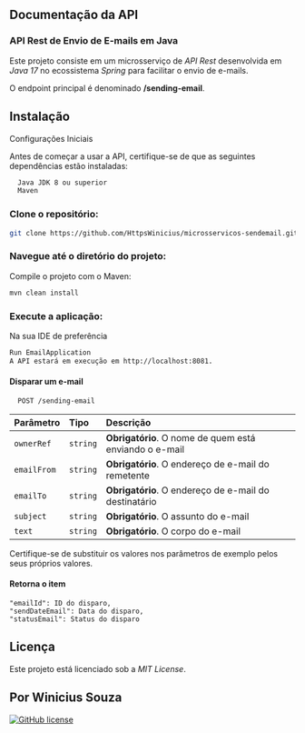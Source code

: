 ## Documentação da API
### API Rest de Envio de E-mails em Java
Este projeto consiste em um microsserviço de *API Rest* desenvolvida em *Java 17* no ecossistema *Spring* para facilitar o envio de e-mails.

O endpoint principal é denominado **/sending-email**.


## Instalação

Configurações Iniciais

Antes de começar a usar a API, certifique-se de que as seguintes dependências estão instaladas:

```bash
  Java JDK 8 ou superior
  Maven
```

### Clone o repositório:

```bash
git clone https://github.com/HttpsWinicius/microsservicos-sendemail.git
```
### Navegue até o diretório do projeto:
Compile o projeto com o Maven:

```bash
mvn clean install
```

### Execute a aplicação:

Na sua IDE de preferência

```bash
Run EmailApplication
A API estará em execução em http://localhost:8081.
```
#### Disparar um e-mail

```http
  POST /sending-email
```

| Parâmetro   | Tipo       | Descrição                                              |
| :---------- | :--------- | :----------------------------------------------------- |
| `ownerRef`  | `string`   | **Obrigatório**. O nome de quem está enviando o e-mail |
| `emailFrom` | `string`   | **Obrigatório**. O endereço de e-mail do remetente     |
| `emailTo`   | `string`   | **Obrigatório**. O endereço de e-mail do destinatário  |
| `subject`   | `string`   | **Obrigatório**. O assunto do e-mail                   |
| `text`      | `string`   | **Obrigatório**. O corpo do e-mail                     |

Certifique-se de substituir os valores nos parâmetros de exemplo pelos seus próprios valores.

#### Retorna o item

    "emailId": ID do disparo,
    "sendDateEmail": Data do disparo,
    "statusEmail": Status do disparo


## Licença

Este projeto está licenciado sob a *MIT License*.

## Por Winicius Souza

[![GitHub license](https://img.shields.io/badge/linkedin-green.svg)](https://www.linkedin.com/in/winicius-dev/)
